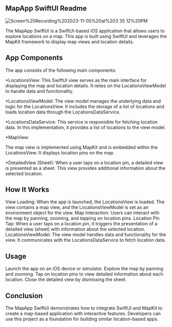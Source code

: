 ## MapApp SwiftUI Readme

![Screen%20Recording%202023-11-05%20at%203 35 12%20PM](https://github.com/itischan/mapApp/assets/136856772/f9a28678-643d-4b6e-840a-af7c9725cfb4)




The MapApp SwiftUI is a SwiftUI-based iOS application that allows users to explore locations on a map. This app is built using SwiftUI and leverages the MapKit framework to display map views and location details.


## App Components

The app consists of the following main components:

*LocationsView:
This SwiftUI view serves as the main interface for displaying the map and location details. It relies on the LocationsViewModel to handle data and functionality.


*LocationsViewModel: 
The view model manages the underlying data and logic for the LocationsView. It includes the storage of a list of locations and loads location data through the LocationsDataService.

*LocationsDataService:
This service is responsible for fetching location data. In this implementation, it provides a list of locations to the view model.

*MapView:

The map view is implemented using MapKit and is embedded within the LocationsView. It displays location pins on the map.


*DetailedView (Sheet): When a user taps on a location pin, a detailed view is presented as a sheet. This view provides additional information about the selected location.

## How It Works

View Loading: When the app is launched, the LocationsView is loaded. The view contains a map view, and the LocationsViewModel is set as an environment object for the view.
Map Interaction: Users can interact with the map by panning, zooming, and tapping on location pins.
Location Pin Tap: When a user taps on a location pin, it triggers the presentation of a detailed view (sheet) with information about the selected location.
LocationsViewModel: The view model handles data and functionality for the view. It communicates with the LocationsDataService to fetch location data.

## Usage

Launch the app on an iOS device or simulator.
Explore the map by panning and zooming.
Tap on location pins to view detailed information about each location.
Close the detailed view by dismissing the sheet.

## Conclusion

The MapApp SwiftUI demonstrates how to integrate SwiftUI and MapKit to create a map-based application with interactive features. Developers can use this project as a foundation for building similar location-based apps.

